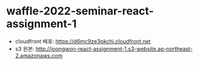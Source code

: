 # waffle-2022-seminar-react-assignment-1

* cloudfront 배포: https://d6mc9ze3pkchi.cloudfront.net
* s3 원본: http://joongwon-react-assignment-1.s3-website.ap-northeast-2.amazonaws.com

